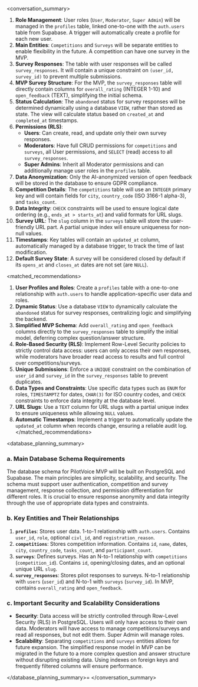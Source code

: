 <conversation_summary>
<decisions>
1.  **Role Management**: User roles (`User`, `Moderator`, `Super Admin`) will be managed in the `profiles` table, linked one-to-one with the `auth.users` table from Supabase. A trigger will automatically create a profile for each new user.
2.  **Main Entities**: `Competitions` and `Surveys` will be separate entities to enable flexibility in the future. A competition can have one survey in the MVP.
3.  **Survey Responses**: The table with user responses will be called `survey_responses`. It will contain a unique constraint on `(user_id, survey_id)` to prevent multiple submissions.
4.  **MVP Survey Structure**: For the MVP, the `survey_responses` table will directly contain columns for `overall_rating` (INTEGER 1-10) and `open_feedback` (TEXT), simplifying the initial schema.
5.  **Status Calculation**: The `abandoned` status for survey responses will be determined dynamically using a database `VIEW`, rather than stored as state. The view will calculate status based on `created_at` and `completed_at` timestamps.
6.  **Permissions (RLS)**:
    *   **Users**: Can create, read, and update only their own survey responses.
    *   **Moderators**: Have full CRUD permissions for `competitions` and `surveys`, all User permissions, and `SELECT` (read) access to all `survey_responses`.
    *   **Super Admins**: Inherit all Moderator permissions and can additionally manage user roles in the `profiles` table.
7.  **Data Anonymization**: Only the AI-anonymized version of open feedback will be stored in the database to ensure GDPR compliance.
8.  **Competition Details**: The `competitions` table will use an `INTEGER` primary key and will contain fields for `city`, `country_code` (ISO 3166-1 alpha-3), and `tasks_count`.
9.  **Data Integrity**: `CHECK` constraints will be used to ensure logical date ordering (e.g., `ends_at > starts_at`) and valid formats for URL slugs.
10. **Survey URL**: The `slug` column in the `surveys` table will store the user-friendly URL part. A partial unique index will ensure uniqueness for non-null values.
11. **Timestamps**: Key tables will contain an `updated_at` column, automatically managed by a database trigger, to track the time of last modification.
12. **Default Survey State**: A survey will be considered closed by default if its `opens_at` and `closes_at` dates are not set (are `NULL`).
</decisions>

<matched_recommendations>
1.  **User Profiles and Roles**: Create a `profiles` table with a one-to-one relationship with `auth.users` to handle application-specific user data and roles.
2.  **Dynamic Status**: Use a database `VIEW` to dynamically calculate the `abandoned` status for survey responses, centralizing logic and simplifying the backend.
3.  **Simplified MVP Schema**: Add `overall_rating` and `open_feedback` columns directly to the `survey_responses` table to simplify the initial model, deferring complex question/answer structure.
4.  **Role-Based Security (RLS)**: Implement Row-Level Security policies to strictly control data access: users can only access their own responses, while moderators have broader read access to results and full control over competitions/surveys.
5.  **Unique Submissions**: Enforce a `UNIQUE` constraint on the combination of `user_id` and `survey_id` in the `survey_responses` table to prevent duplicates.
6.  **Data Types and Constraints**: Use specific data types such as `ENUM` for roles, `TIMESTAMPTZ` for dates, `CHAR(3)` for ISO country codes, and `CHECK` constraints to enforce data integrity at the database level.
7.  **URL Slugs**: Use a `TEXT` column for URL slugs with a partial unique index to ensure uniqueness while allowing `NULL` values.
8.  **Automatic Timestamps**: Implement a trigger to automatically update the `updated_at` column when records change, ensuring a reliable audit log.
</matched_recommendations>

<database_planning_summary>
### a. Main Database Schema Requirements
The database schema for PilotVoice MVP will be built on PostgreSQL and Supabase. The main principles are simplicity, scalability, and security. The schema must support user authentication, competition and survey management, response collection, and permission differentiation for different roles. It is crucial to ensure response anonymity and data integrity through the use of appropriate data types and constraints.

### b. Key Entities and Their Relationships
1.  **`profiles`**: Stores user data. 1-to-1 relationship with `auth.users`. Contains `user_id`, `role`, optional `civl_id`, and `registration_reason`.
2.  **`competitions`**: Stores competition information. Contains `id`, `name`, dates, `city`, `country_code`, `tasks_count`, and `participant_count`.
3.  **`surveys`**: Defines surveys. Has an N-to-1 relationship with `competitions` (`competition_id`). Contains `id`, opening/closing dates, and an optional unique URL `slug`.
4.  **`survey_responses`**: Stores pilot responses to surveys. N-to-1 relationship with `users` (`user_id`) and N-to-1 with `surveys` (`survey_id`). In MVP, contains `overall_rating` and `open_feedback`.

### c. Important Security and Scalability Considerations
*   **Security**: Data access will be strictly controlled through Row-Level Security (RLS) in PostgreSQL. Users will only have access to their own data. Moderators will have access to manage competitions/surveys and read all responses, but not edit them. Super Admin will manage roles.
*   **Scalability**: Separating `competitions` and `surveys` entities allows for future expansion. The simplified response model in MVP can be migrated in the future to a more complex question and answer structure without disrupting existing data. Using indexes on foreign keys and frequently filtered columns will ensure performance.

</database_planning_summary>=
</conversation_summary>

